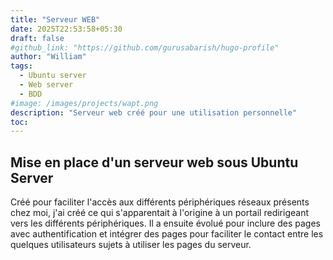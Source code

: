 ```yaml
---
title: "Serveur WEB"
date: 2025T22:53:58+05:30
draft: false
#github_link: "https://github.com/gurusabarish/hugo-profile"
author: "William"
tags:
  - Ubuntu server
  - Web server
  - BDD
#image: /images/projects/wapt.png
description: "Serveur web créé pour une utilisation personnelle"
toc: 
---
```


## Mise en place d'un serveur web sous Ubuntu Server

Créé pour faciliter l'accès aux différents périphériques réseaux présents chez moi, 
j'ai créé ce qui s'apparentait à l'origine à un portail redirigeant vers les différents périphériques. 
Il a ensuite évolué pour inclure des pages avec authentification et intégrer des pages pour faciliter le contact entre les quelques utilisateurs sujets à utiliser les pages du serveur.
